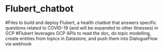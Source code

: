 # Flubert_chatbot
#Files to build and deploy Flubert, a health chatbot that answers specific questions related to COVID-19 (and will be expanded to other illnesses) in GCP
#Flubert leverages GCP APIs to read the doc, do topic modelling, create entities from topics in Datastore, and push them into DialogueFlow via webhook
